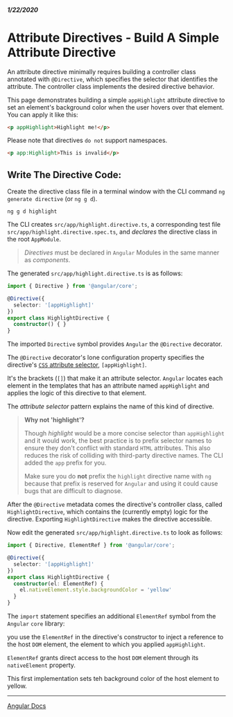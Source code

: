 ##### 1/22/2020
# Attribute Directives - Build A Simple Attribute Directive
An attribute directive minimally requires building a controller class annotated with `@Directive`, which specifies the selector that identifies the attribute.  The controller class implements the desired directive behavior.

This page demonstrates building a simple `appHighlight` attribute directive to set an element's background color when the user hovers over that element.  You can apply it like this:

```html
<p appHighlight>Highlight me!</p>
```

Please note that directives `do not` support namespaces.

```html
<p app:Highlight>This is invalid</p>
```

## Write The Directive Code:
Create the directive class file in a terminal window with the CLI command `ng generate directive` (or `ng g d`).

```
ng g d highlight
```

The CLI creates `src/app/highlight.directive.ts`, a corresponding test file `src/app/highlight.directive.spec.ts`, and _declares_ the directive class in the root `AppModule`.

  > _Directives_ must be declared in `Angular` Modules in the same manner as _components_.

The generated `src/app/highlight.directive.ts` is as follows:

```ts
import { Directive } from '@angular/core';

@Directive({
  selector: '[appHighlight]'
})
export class HighlightDirective {
  constructor() { }
}
```

The imported `Directive` symbol provides `Angular` the `@Directive` decorator.

The `@Directive` decorator's lone configuration property specifies the directive's [`CSS` attribute selector](https://developer.mozilla.org/en-US/docs/Web/CSS/Attribute_selectors), `[appHighlight]`.

It's the brackets (`[]`) that make it an attribute selector.  `Angular` locates each element in the templates that has an attribute named `appHighlight` and applies the logic of this directive to that element.

The _attribute selector_ pattern explains the name of this kind of directive.

  > **Why not 'highlight'?**
  >
  > Though _highlight_ would be a more concise selector than `appHighlight` and it would work, the best practice is to prefix selector names to ensure they don't conflict with standard `HTML` attributes.  This also reduces the risk of colliding with third-party directive names.  The CLI added the `app` prefix for you.
  >
  > Make sure you do **not** prefix the `highlight` directive name with `ng` because that prefix is reserved for `Angular` and using it could cause bugs that are difficult to diagnose.

After the `@Directive` metadata comes the directive's controller class, called `HighlightDirective`, which contains the (currently empty) logic for the directive.  Exporting `HighlightDirective` makes the directive accessible.

Now edit the generated `src/app/highlight.directive.ts` to look as follows:

```ts
import { Directive, ElementRef } from '@angular/core';

@Directive({
  selector: '[appHighlight]'
}) 
export class HighlightDirective {
  constructor(el: ElementRef) {
    el.nativeElement.style.backgroundColor = 'yellow'
  }
}
```

The `import` statement specifies an additional `ElementRef` symbol from the `Angular` `core` library:

you use the `ElementRef` in the directive's constructor to inject a reference to the host `DOM` element, the element to which you applied `appHighlight`.

`ElementRef` grants direct access to the host `DOM` element through its `nativeElement` property.

This first implementation sets teh background color of the host element to yellow.

---

[Angular Docs](https://angular.io/guide/attribute-directives#build-a-simple-attribute-directive)